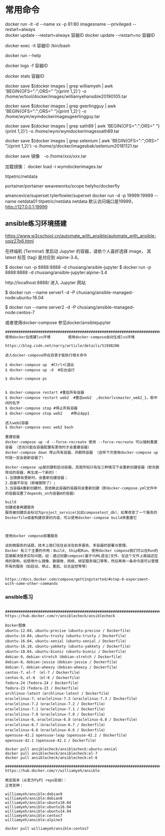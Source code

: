 # 常用命令
docker run -it -d --name xx -p 81:80 imagesname
--privileged
--restart=always  
docker update --restart=always 容器ID
docker update --restart=no 容器ID



docker exec -it 容器ID /bin/bash


docker run --help

docker logs -f 容器ID

docker stats 容器ID


docker save $(docker images | grep williamyeh | awk 'BEGIN{OFS=":";ORS=" "}{print $1,$2}') -o /home/w/tool/docker/images/williamyehansible20190105.tar

docker save $(docker images | grep geerlingguy | awk 'BEGIN{OFS=":";ORS=" "}{print $1,$2}') -o /home/wym/wymdockerimagesgeerlingguy.tar

docker save $(docker images | grep sath89 | awk 'BEGIN{OFS=":";ORS=" "}{print $1,$2}') -o /home/wym/wymdockerimagessath89.tar

docker save $(docker images | grep selenium | awk 'BEGIN{OFS=":";ORS=" "}{print $1,$2}') -o /home/y/docker/imagesbak/selenium20181121.tar

docker save 镜像　-o /home/xxx/xxx.tar

加载镜像：
docker load -i wymdockerimages.tar

titpetric/netdata

portainer/portainer
weaveworks/scope
helyho/dockerfly


amancevice/superset
tylerfowler/superset
docker run -d -p 19999:19999 --name netdata01 titpetric/netdata
netdata 默认访问端口是19999，http://127.0.0.1:19999


## ansible练习环境搭建


https://www.w3cschool.cn/automate_with_ansible/automate_with_ansible-oqiz27p6.html



在终端机 (Terminal) 里启动 Jupyter 的容器，请依个人喜好选择 image，
其 latest 标签 (tag) 是对应到 alpine-3.4。

$ docker run -p 8888:8888 -d chusiang/ansible-jupyter
$ docker run -p 8888:8888 -d chusiang/ansible-jupyter:alpine-3.4

 http://localhost:8888/ 进入 Jupyter 网站


$ docker run --name server1 -d -P chusiang/ansible-managed-node:ubuntu-16.04

$ docker run --name server2 -d -P chusiang/ansible-managed-node:centos-7

或者使用docker-compose
参见docker/ansiblejupyter


```
############################################################################
使用docker在搭建lvs环境        使用docker-compose自动生成lvs环境

https://blog.csdn.net/narry/article/details/51998206

进入docker-compose所在目录才能执行相关命令

$ docker-compose up  #Ctrl+C退出
$ docker-compose up -d  #后台运行

$ docker-compose ps


$ docker-compose restart #重启所有容器
$ docker-compose restart web2  #重启web2  ,dockerlvsmaster_web2_1，取中间的名字
$ docker-compose stop #停止所有容器
$ docker-compose stop web2    #停止App1

进入web2容器
$ docker-compose exec web2 bash

重建容器
docker-compose up -d --force-recreate 使用 --force-recreate 可以强制重建容器 （否则只能在容器配置有更改时才会重建容器）
docker-compose down 停止所有容器，并删除容器 （这样下次使用docker-compose up时就一定会是新容器了）

docker-compose up是创建和启动容器，具我所知只有在三种情况下会重新创建容器（即先删除旧的容器，再生成一个新的）：
1.当镜像有更新时，会重新创建容器；
2.容器不存在（即被删除了）;
3.当容器A重新创建时，其依赖此容器的容器将会重新创建（即docker-compose.yml文件中的容器设置了depends_on为容器A的容器）

build
创建或者再建服务
服务被创建后会标记为project_service(比如composetest_db)，如果改变了一个服务的Dockerfile或者构建目录的内容，可以使用docker-compose build来重建它



使用docker compose部署服务

谈到微服务的话题，技术上我们往往会涉及到多服务、多容器的部署与管理。
Docker 有三个主要的作用：Build, Ship和Run。使用docker compose我们可以在Run的层面解决很多实际问题，如：通过创建compose(基于YUML语法)文件，在这个文件上面描述应用的架构，如使用什么镜像、数据卷、网络、绑定服务端口等等，然后再用一条命令就可以管理所有的服务（如启动、停止、重启、日志监控等等）


https://docs.docker.com/compose/gettingstarted/#step-8-experiment-with-some-other-commands

```

### ansible练习

```

############################################################################
https://hub.docker.com/r/ansiblecheck/ansiblecheck

Docker图像
ubuntu-12.04，ubuntu-precise（ubuntu-precise / Dockerfile）
ubuntu-14.04，ubuntu-trusty（ubuntu-trusty / Dockerfile）
ubuntu-16.04，ubuntu-xenial（ubuntu-xenial / Dockerfile）
ubuntu-16.10，ubuntu-yakkety（ubuntu-yakkety / Dockerfile）
ubuntu-18.04，ubuntu-bionic（ubuntu-bionic / Dockerfile）
debian-9，debian-stretch（debian-stretch / Dockerfile）
debian-8，debian-jessie（debian-jessie / Dockerfile）
debian-7，debian-wheezy（debian-wheezy / Dockerfile）
centos-7，el-7 （el-7 / Dockerfile）
centos-6，el-6 （el-6 / Dockerfile）
fedora-24（fedora-24 / Dockerfile）
fedora-23（fedora-23 / Dockerfile）
archlinux-latest（archlinux-latest / Dockerfile）
oraclelinux-7，oraclelinux-7.3（oraclelinux-7.3 / Dockerfile）
oraclelinux-7.2（oraclelinux-7.2 / Dockerfile）
oraclelinux-7.1（oraclelinux-7.1 / Dockerfile）
oraclelinux-7.0（oraclelinux-7.0 / Dockerfile）
oraclelinux-6，oraclelinux-6.8（oraclelinux-6.8 / Dockerfile）
oraclelinux-6.7（oraclelinux-6.7 / Dockerfile）
oraclelinux-6.6（oraclelinux-6.6 / Dockerfile）
opensuse-42.2 opensuse-leap（opensuse-42.2 / Dockerfile）
opensuse-42.1（opensuse-42.1 / Dockerfile）

docker pull ansiblecheck/ansiblecheck:ubuntu-xenial
docker pull ansiblecheck/ansiblecheck:el-7
docker pull ansiblecheck/ansiblecheck:el-6

############################################################################
https://hub.docker.com/r/williamyeh/ansible

稳定版本（从官方PyPI repo安装）：
正常变种：

williamyeh/ansible:debian9
williamyeh/ansible:debian8
williamyeh/ansible:ubuntu18.04
williamyeh/ansible:ubuntu16.04
williamyeh/ansible:ubuntu14.04
williamyeh/ansible:centos7
williamyeh/ansible:alpine3

docker pull williamyeh/ansible:centos7


```
